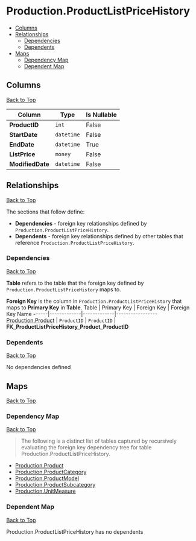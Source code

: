 # Production.ProductListPriceHistory

* [Columns](#columns)
* [Relationships](#relationships)
    * [Dependencies](#dependencies)
    * [Dependents](#dependents)
* [Maps](#maps)
    * [Dependency Map](#dependency-map)
    * [Dependent Map](#dependent-map)

## Columns
[Back to Top](#productionproductlistpricehistory)

Column | Type | Is Nullable
-------|------|------------
**ProductID** | `int` | False
**StartDate** | `datetime` | False
**EndDate** | `datetime` | True
**ListPrice** | `money` | False
**ModifiedDate** | `datetime` | False

## Relationships
[Back to Top](#productionproductlistpricehistory)


The sections that follow define:
* **Dependencies** - foreign key relationships defined by `Production.ProductListPriceHistory`.
* **Dependents** - foreign key relationships defined by other tables that reference `Production.ProductListPriceHistory`.

### Dependencies
[Back to Top](#productionproductlistpricehistory)


**Table** refers to the table that the foreign key defined by `Production.ProductListPriceHistory` maps to.

**Foreign Key** is the column in `Production.ProductListPriceHistory` that maps to **Primary Key** in **Table**.
Table | Primary Key | Foreign Key | Foreign Key Name
------|-------------|-------------|-----------------
[Production.Product](./Product.md) | `ProductID` | `ProductID` | **FK_ProductListPriceHistory_Product_ProductID**

### Dependents
[Back to Top](#productionproductlistpricehistory)

No dependencies defined

## Maps
[Back to Top](#productionproductlistpricehistory)

### Dependency Map
[Back to Top](#productionproductlistpricehistory)

> The following is a distinct list of tables captured by recursively evaluating the foreign key dependency tree for table Production.ProductListPriceHistory.

* [Production.Product](./Product.md)
* [Production.ProductCategory](./ProductCategory.md)
* [Production.ProductModel](./ProductModel.md)
* [Production.ProductSubcategory](./ProductSubcategory.md)
* [Production.UnitMeasure](./UnitMeasure.md)

### Dependent Map
[Back to Top](#productionproductlistpricehistory)

Production.ProductListPriceHistory has no dependents

